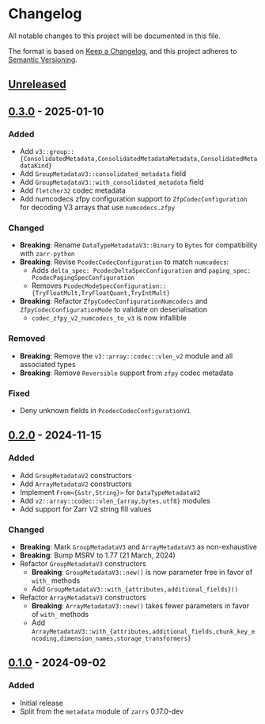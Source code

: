 # Changelog

All notable changes to this project will be documented in this file.

The format is based on [Keep a Changelog](https://keepachangelog.com/en/1.0.0/),
and this project adheres to [Semantic Versioning](https://semver.org/spec/v2.0.0.html).

## [Unreleased]

## [0.3.0] - 2025-01-10

### Added
- Add `v3::group::{ConsolidatedMetadata,ConsolidatedMetadataMetadata,ConsolidatedMetadataKind}`
- Add `GroupMetadataV3::consolidated_metadata` field
- Add `GroupMetadataV3::with_consolidated_metadata` field
- Add `fletcher32` codec metadata
- Add numcodecs zfpy configuration support to `ZfpCodecConfiguration` for decoding V3 arrays that use `numcodecs.zfpy`

### Changed
- **Breaking**: Rename `DataTypeMetadataV3::Binary` to `Bytes` for compatibility with `zarr-python`
- **Breaking**: Revise `PcodecCodecConfiguration` to match `numcodecs`:
  - Adds `delta_spec: PcodecDeltaSpecConfiguration` and `paging_spec: PcodecPagingSpecConfiguration`
  - Removes `PcodecModeSpecConfiguration::{TryFloatMult,TryFloatQuant,TryIntMult}`
- **Breaking**: Refactor `ZfpyCodecConfigurationNumcodecs` and `ZfpyCodecConfigurationMode` to validate on deserialisation
  - `codec_zfpy_v2_numcodecs_to_v3` is now infallible

### Removed
- **Breaking**: Remove the `v3::array::codec::vlen_v2` module and all associated types
- **Breaking**: Remove `Reversible` support from `zfpy` codec metadata

### Fixed
- Deny unknown fields in `PcodecCodecConfigurationV1`

## [0.2.0] - 2024-11-15

### Added
- Add `GroupMetadataV2` constructors
- Add `ArrayMetadataV2` constructors
- Implement `From<{&str,String}>` for `DataTypeMetadataV2`
- Add `v2::array::codec::vlen_{array,bytes,utf8}` modules
- Add support for Zarr V2 string fill values

### Changed
- **Breaking**: Mark `GroupMetadataV3` and `ArrayMetadataV3` as non-exhaustive
- **Breaking**: Bump MSRV to 1.77 (21 March, 2024)
- Refactor `GroupMetadataV3` constructors
  - **Breaking**: `GroupMetadataV3::new()` is now parameter free in favor of `with_` methods
  - Add `GroupMetadataV3::with_{attributes,additional_fields}()`
- Refactor `ArrayMetadataV3` constructors
  - **Breaking**: `ArrayMetadataV3::new()` takes fewer parameters in favor of `with_` methods
  - Add `ArrayMetadataV3::with_{attributes,additional_fields,chunk_key_encoding,dimension_names,storage_transformers}`

## [0.1.0] - 2024-09-02

### Added
- Initial release
- Split from the `metadata` module of `zarrs` 0.17.0-dev

[unreleased]: https://github.com/LDeakin/zarrs/compare/zarrs_metadata-v0.3.0...HEAD
[0.3.0]: https://github.com/LDeakin/zarrs/releases/tag/zarrs_metadata-v0.3.0
[0.2.0]: https://github.com/LDeakin/zarrs/releases/tag/zarrs_metadata-v0.2.0
[0.1.0]: https://github.com/LDeakin/zarrs/releases/tag/zarrs_metadata-v0.1.0
